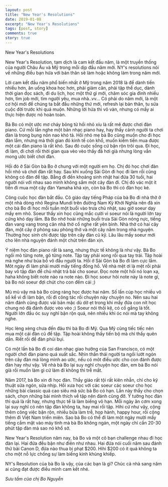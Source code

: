 ```yaml
---
layout: post
title: "New Year's Resolutions"
date: 2019-01-08
excerpt: "New Year's Resolutions"
tags: [post, story]
comments: true
story: true
---
```


New Year's Resolutions

New Year's Resolution, tạm dịch là cam kết đầu năm, là một truyền thống của người Châu Âu và Mỹ trong mỗi dịp đầu năm mới. NY's resolutions nói về những điều bạn hứa với bản thân sẽ làm hoặc không làm trong năm mới.

Lời cam kết đầu năm phổ biến nhất ở Mỹ trong năm 2018 là để dành tiền nhiều hơn, ăn uống khoa học hơn, phải giảm cân, phải tập thể dục, dành thời gian đọc sách, đi du lịch, học một thứ gì mới, chăm sóc gia đình nhiều hơn, tìm job mới, tìm người yêu, mua nhà..vv... Có phải do năm mới, là một cơ hội mới để chúng ta bắt đầu những thứ mới, refresh lại bản thân, tu sửa cuộc đời trước khi quá muộn. Những lời hứa thì vô vàn, nhưng có mấy ai thực hiện được nó hoàn toàn.

Bà Bo có một ước mơ cháy bỏng từ hồi nhỏ xíu là rất mê được chơi đàn piano. Cứ mỗi lần nghe một bản nhạc piano hay, hay thấy cảnh người ta chơi đàn là trong bụng nôn nao khó tả. Hồi nhỏ mẹ bà Bo cũng muốn cho đi học đàn lắm, nhưng mà thời gian đó kinh tế còn khổ, muốn kiếm tiền mua được một cái đàn piano là rất khó. Sau đó cuộc sống cứ bận rộn trôi qua. Đi học, đi làm, đi chơi rồi thời gian qua vèo vèo thấy đã hơi già nhưng lòng vẫn mong ước biết chơi đàn.

Hồi đó ở Sài Gòn bà Bo ở chung với một người em họ. Chị đó học chơi đàn hồi nhỏ và chơi đàn rất hay. Sau khi xuống Sài Gòn đi học đi làm rồi cũng không có đàn để tập. Bẵng đi đến khoảng sinh nhật hai đứa 30 tuổi, hai người nói với nhau sao mình không sắm một cây đàn đi. Chị đó vác một ít tiền đi mua một cây đàn Yamaha khá xịn, còn bà Bo thì có đàn học ké.

Công cuộc học đàn bắt đầu. Cô giáo dạy tiếng Pháp của bà Bo đi nhà thờ ở một nhà dòng nhỏ Regina Mundi trên đường Nam Kỳ Khởi Nghĩa nên đã xin cho bà Bo đi học mỗi tuần một buổi vào trưa chủ nhật, sau giờ soeur dạy mấy em nhỏ. Soeur thấy xin học cũng mắc cười vì soeur nói là người lớn tay cứng khó dạy lắm. Bà Bo nhớ hoài những buổi trưa Sài Gòn nóng nực, tiếng đàn vang vang trong căn nhà thờ cổ nghe rất yên bình. Nhà thờ có hai cây đàn, một cây ở phòng sau phòng thờ và một cây nằm trong nhà nguyện. Thường học sinh chỉ được tập trên cây đàn cũ kỹ. Lâu lâu mấy soeur mới cho lên nhà nguyện đánh một chút trên đàn xịn.

Ý niệm học đàn piano rất là sang, nhưng thực tế không là như vậy. Bà Bo ngồi mò từng note, gõ từng note. Tập tay phải xong rồi qua tay trái. Tâp hoài mà nghe như búa bổ vô đầu người ta. Hồi ở Sài Gòn bà Bo đi làm cực lắm. Môt ngày đi làm phải mười mấy tiếng đồng hồ. Về nhà mệt ơi là mệt rồi phải bay vô tập đàn để chủ nhật trả bài cho soeur. Đọc note một hồi nó loạn xạ, haha không biết note nào ra note nào. Đi học soeur hỏi note này là note gì, bà Bo nói soeur đợi chút cho con đếm cái ;)

Mù mù vậy mà bà Bo cũng ráng học được hai năm. Số lần cúp học nhiều vô số kể vì đi làm bận, rồi đi công tác rồi chuyện này chuyện no. Nên sau hai năm đánh cũng được vài bản mặc dù dở ẹt trong khi mấy đứa con nít học chung nó đã đánh được vèo vèo ;) Soeur nói thôi kệ, có cố gắng là tốt. Người lớn đầu óc suy nghĩ bận rộn quá, nên nhiều khi óc nói mà tay không nghe.

Học lèng xèng chưa đến đâu thì bà Bo đi Mỹ. Qua Mỹ cũng tiếc tiếc nên mua một cái đàn cũ để tập. Tập hoài không thấy tiến bộ mà chỉ thấy quên dần. Riết rồi để đàn phủi bụi.

Có một lần bà Bo đi coi dàn nhạc giao hưởng của San Francisco, có một người chơi đàn piano quá xuất sắc. Nhìn thần thái người ta ngồi lướt ngón trên cây đàn mà lòng mình ao ước, nếu có môt điều ước cho con đánh được đàn hay như vậy. Về nhà bà Bo lại suy nghĩ chuyện học đàn, em bà Bo nói già rồi muốn làm gì cứ làm đi không thì trễ mất.

Năm 2017, bà Bo xin đi học đàn. Thầy giáo rất tội rất kiên nhẫn, chỉ cho kỹ thuật sửa ngón, sửa nhịp. Hồi xưa học với các soeur các soeur cho học những bài classic quá cao siêu mà sức bà Bo có hạn. Lần này thầy cho chọn sách, chọn những bài mình thích về tập nên đánh cũng đỡ. Ý tưởng học đàn thì quả là rất hay, nhưng thực tế là làm biếng vô hạn. Mỗi ngày ăn cơm xong lại suy nghĩ có nên tập đàn không ta, hay mai rồi tập. Hihi cứ như vậy, cộng thêm công việc bận rộn, nhiều bữa làm trễ, họp hành, happy hour, rồi cộng thêm đi Việt Nam triền miên. Sao bà Bo có thể đi làm một ngày mười mấy tiếng cắm mặt vào máy tính mà bà Bo không ngán, một ngày chỉ cần 20-30 phút tập đàn mà sao nó khổ sở.

New Year's Resolution năm nay, bà Bo và một cô bạn challenge nhau đi học đàn lại. Hai đứa đều bận như điên như nhau. Hai đứa nói cuối năm sau đánh thử bài Canon D, đứa nào thua bị phạt $200. Hihi $200 có ít quá không ta cho một nỗ lực chống sự làm biếng kinh khủng khiếp.

NY's Resolution của bà Bo là vậy, của các bạn là gì? Chúc cả nhà sang năm ai cũng đạt được điều mình cam kết nhé.

<i> Sưu tầm của chị Bo Nguyễn </i>